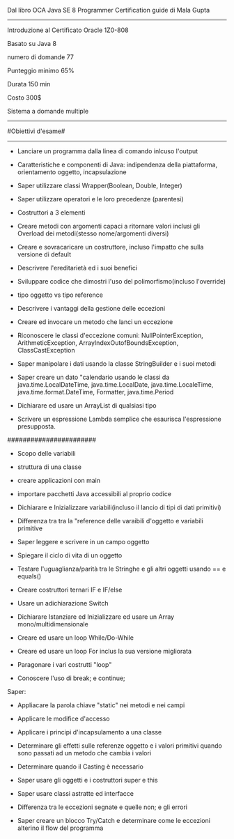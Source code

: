 Dal libro OCA Java SE 8 Programmer Certification guide di Mala Gupta
********************************************************************

Introduzione al Certificato Oracle 1Z0-808

Basato su Java 8

numero di domande 77

Punteggio minimo 65%

Durata 150 min

Costo 300$

Sistema a domande multiple
*********************************************************************

#Obiettivi d'esame#

*********************************************************************


- Lanciare un programma dalla linea di comando inlcuso l'output

- Caratteristiche e componenti di Java: indipendenza della piattaforma, orientamento oggetto, incapsulazione

- Saper utilizzare classi Wrapper(Boolean, Double, Integer)

- Saper utilizzare operatori e le loro precedenze (parentesi)

- Costruttori a 3 elementi

- Creare metodi con argomenti capaci a ritornare valori inclusi gli Overload dei metodi(stesso nome/argomenti diversi)

- Creare e sovracaricare un costruttore, incluso l'impatto che sulla versione di default

- Descrivere l'ereditarietà ed i suoi benefici

- Sviluppare codice che dimostri l'uso del polimorfismo(incluso l'override) 

- tipo oggetto vs tipo reference

- Descrivere i vantaggi della gestione delle eccezioni

- Creare ed invocare un metodo che lanci un eccezione

- Riconoscere le classi d'eccezione comuni: NullPointerException, ArithmeticException, ArrayIndexOutofBoundsException, ClassCastException

- Saper manipolare i dati usando la classe StringBuilder e i suoi metodi

- Saper creare un dato "calendario usando le classi da java.time.LocalDateTime, java.time.LocalDate, java.time.LocaleTime, java.time.format.DateTime, Formatter, java.time.Period

- Dichiarare ed usare un ArrayList di qualsiasi tipo


- Scrivere un espressione Lambda semplice che esaurisca l'espressione presupposta. 

#######################

- Scopo delle variabili

- struttura di una classe

- creare applicazioni con main

- importare pacchetti Java accessibili al proprio codice

- Dichiarare e Inizializzare variabili(incluso il lancio di tipi di dati primitivi)

- Differenza tra tra la "reference delle varaibili d'oggetto e variabili primitive

- Saper leggere e scrivere in un campo oggetto

- Spiegare il ciclo di vita di un oggetto

- Testare l'uguaglianza/parità tra le Stringhe e gli altri oggetti usando == e equals()

- Creare costruttori ternari IF e IF/else

- Usare un adichiarazione Switch

- Dichiarare Istanziare ed Inizializzare ed usare un Array mono/multidimensionale

- Creare ed usare un loop While/Do-While

- Creare ed usare un loop For inclus la sua versione migliorata

- Paragonare i vari costrutti "loop"

- Conoscere l'uso di break; e continue;

Saper:

- Appliacare la parola chiave "static" nei metodi e nei campi

- Applicare le modifice d'accesso

- Applicare i principi d'incapsulamento a una classe

- Determinare gli effetti sulle referenze oggetto e i valori primitivi quando sono passati ad un metodo che cambia i valori

- Determinare quando il Casting è necessario

- Saper usare gli oggetti e i costruttori super e this 

- Saper usare classi astratte ed interfacce

- Differenza tra le eccezioni segnate e quelle non; e gli errori

- Saper creare un blocco Try/Catch e determinare come le eccezioni alterino il flow del programma 
